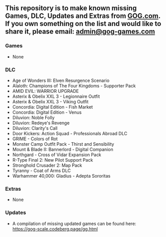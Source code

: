 ## This repository is to make known missing Games, DLC, Updates and Extras from [GOG.com](https://www.gog.com/). If you own something on the list and would like to share it, please email: [admin@gog-games.com](mailto:admin@gog-games.com)

### Games
- None

### DLC
- Age of Wonders III: Elven Resurgence Scenario
- Alaloth: Champions of The Four Kingdoms - Supporter Pack
- AMID EVIL: WARRIOR UPGRADE
- Asterix & Obelix XXL 3 - Legionnaire Outfit
- Asterix & Obelix XXL 3 - Viking Outfit
- Concordia: Digital Edition - Fish Market
- Concordia: Digital Edition - Venus
- Diluvion: Noble Folly
- Diluvion: Redeye's Revenge
- Diluvion: Clarity's Call
- Door Kickers: Action Squad - Professionals Abroad DLC
- GRIME - Colors of Rot
- Monster Camp Outfit Pack - Thirst and Sensibility
- Mount & Blade II: Bannerlord - Digital Companion
- Northgard - Cross of Vidar Expansion Pack
- R-Type Final 2: New Pilot Support Pack
- Stronghold Crusader 2: Map Pack
- Tyranny - Coat of Arms DLC
- Warhammer 40,000: Gladius - Adepta Sororitas

### Extras
- None

### Updates
- A compilation of missing updated games can be found here: https://gog-scale.codeberg.page/gg.html
